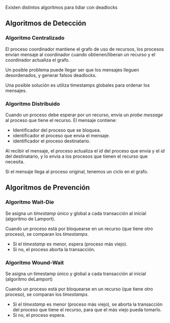 Existen distintos algoritmos para lidiar con deadlocks

## Algoritmos de Detección

### Algoritmo Centralizado

El proceso coordinador mantiene el grafo de uso de recursos, los procesos envían mensaje al coordinador cuando obtienen/liberan un recurso y el coordinador actualiza el grafo.

Un posible problema puede llegar ser que los mensajes lleguen desordenados, y generar falsos deadlocks.

Una posible solución es utiliza timestamps globales para ordenar los mensajes.

### Algoritmo Distribuido

Cuando un proceso debe esperar por un recurso, envía un *probe message* al proceso que tiene el recurso. El mensaje contiene:

- Identificador del proceso que se bloquea.
- identificador el proceso que envía el mensaje.
- identificador el proceso destinatario.

Al recibir el mensaje, el proceso actualiza el *id* del proceso que envía y el *id* del destinatario, y lo envía a los procesos que tienen el recurso que necesita.

Si el mensaje llega al proceso original, tenemos un ciclo en el grafo.

## Algoritmos de Prevención

### Algoritmo Wait-Die

Se asigna un *timestamp* único y global a cada transacción al inicial (algoritmo de Lamport).

Cuando un proceso está por bloquearse en un recurso (que tiene otro proceso), se comparan los *timestamps*.

- Si el *timestamp* es menor, espera (proceso más viejo).
- Si no, el proceso aborta la transacción.

### Algoritmo Wound-Wait

Se asigna un timestamp único y global a cada transacción al inicial (algoritmo deLamport)

Cuando un proceso está por bloquearse en un recurso (que tiene otro proceso), se comparan los *timestamps*.

- Si el *timestamp* es menor (proceso más viejo), se aborta la transacción del proceso que tiene el recurso, para que el más viejo pueda tomarlo.
- Si no, el proceso espera.

